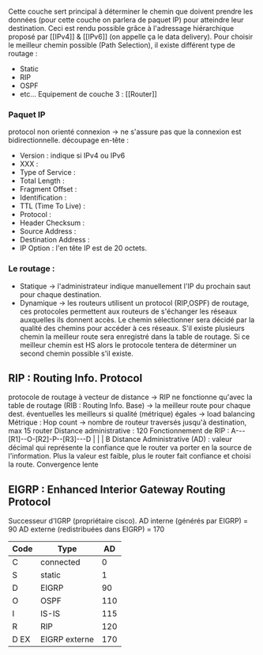 Cette couche sert principal à déterminer le chemin que doivent prendre les données (pour cette couche on parlera de paquet IP) pour atteindre leur destination. Ceci est rendu possible grâce à l'adressage hiérarchique proposé par [[IPv4]] & [[IPv6]] (on appelle ça le data delivery). Pour choisir le meilleur chemin possible (Path Selection), il existe différent type de routage :
- Static
- RIP
- OSPF
- etc...
Equipement de couche 3 : [[Router]]
### Paquet IP
protocol non orienté connexion -> ne s'assure pas que la connexion est bidirectionnelle.
découpage en-tête :
- Version : indique si IPv4 ou IPv6
- XXX :
- Type of Service : 
- Total Length : 
- Fragment Offset :
- Identification :
- TTL (Time To Live) :
- Protocol :
- Header Checksum :
- Source Address :
- Destination Address :
- IP Option :
l'en tête IP est de 20 octets.

### Le routage :
- Statique -> l'administrateur indique manuellement l'IP du prochain saut pour chaque destination.
- Dynamique -> les routeurs utilisent un protocol (RIP,OSPF) de routage, ces protocoles permettent aux routeurs de s'échanger les réseaux auxquelles ils donnent accès. Le chemin sélectionner sera décidé par la qualité des chemins pour accéder à ces réseaux. S'il existe plusieurs chemin la meilleur route sera enregistré dans la table de routage. Si ce meilleur chemin est HS alors le protocole tentera de déterminer un second chemin possible s'il existe.
## RIP : Routing Info. Protocol
protocole de routage à vecteur de distance -> RIP ne fonctionne qu'avec la table de routage (RIB : Routing Info. Base) -> la meilleur route pour chaque dest. éventuelles les meilleurs si qualité (métrique) égales -> load balancing
Métrique : Hop count -> nombre de routeur traversés jusqu'à destination, max 15 router
Distance administrative : 120
Fonctionnement de RIP :
A---[R1]--O-[R2]-P--[R3]---D 
     |             |            |             B
Distance Administrative (AD) : valeur décimal qui représente la confiance que le router va porter en la source de l'information.
Plus la valeur est faible, plus le router fait confiance et choisi la route. Convergence lente

## EIGRP : Enhanced Interior Gateway Routing Protocol
Successeur d'IGRP (propriétaire cisco). AD interne (générés par EIGRP)  = 90
AD externe (redistribuées dans EIGRP) = 170

| Code | Type          | AD  |
| ---- | ------------- | --- |
| C    | connected     | 0   |
| S    | static        | 1   |
| D    | EIGRP         | 90  |
| O    | OSPF          | 110 |
| I    | IS-IS         | 115 |
| R    | RIP           | 120 |
| D EX | EIGRP externe | 170 |
